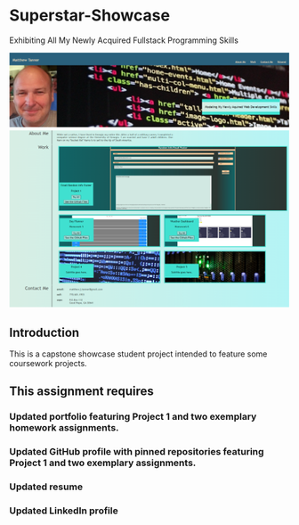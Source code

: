 # Superstar-Showcase
Exhibiting All My Newly Acquired Fullstack Programming Skills

![Title Screen](./assets/images/fig_1(1).png)

## Introduction
This is a capstone showcase student project intended to feature some coursework projects. 

## This assignment requires

### Updated portfolio featuring Project 1 and two exemplary homework assignments.

### Updated GitHub profile with pinned repositories featuring Project 1 and two exemplary assignments.

### Updated resume

### Updated LinkedIn profile
